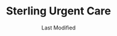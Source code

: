 ---
layout: location-page
date: Last Modified
description: "Local COVID-19 testing is available at Sterling Urgent Care in Afton, Wyoming, USA."
permalink: "locations/wyoming/afton/sterling-urgent-care-4/"
tags:
  - locations
  - wyoming
title: Sterling Urgent Care
uniqueName: sterling-urgent-care-4
state: Wyoming
stateAbbr: WY
hood: "Afton"
address: "47 Doc Perkes Ave"
city: "Afton"
zip: "83110"
zipsNearby: "83110 83112 83118 83128 83111 83113 82922 83114 82925 83115 83119 83120 83122 83001 83002 83025 83123 82941 83126 83127 83014 83217 83223 83238 83239 83241 83283 83428 83246 83220 83254 83233 83261 83263 83272 83287 83230 83276 83285 83281 83449 84028" 
mapUrl: "http://maps.apple.com/?q=Sterling+Urgent+Care&address=47+Doc+Perkes+Ave,Afton,Wyoming,83110"
locationType: Walk-in
phone: "(307) 885-3637"
website: "https://www.sterlingurgentcare.com/coronavirus-covid-19/"
onlineBooking: undefined
closed: undefined
closedUpdate: April 17th, 2020
notes: "By appointment only. Limited test kits available."
days: M-Sat
hours: 8AM-8PM
ctaMessage: Learn more
ctaUrl: "https://www.sterlingurgentcare.com/coronavirus-covid-19/"
---